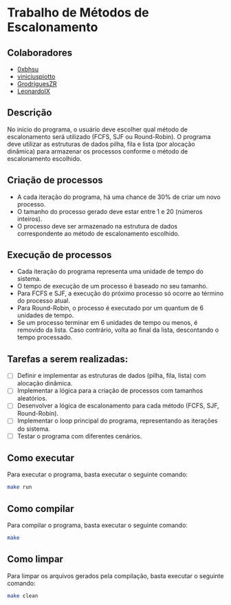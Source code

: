 # Trabalho de Métodos de Escalonamento

## Colaboradores

- [0xbhsu](https://github.com/0xbhsu)
- [viniciuspiotto](https://github.com/viniciuspiotto)
- [GrodriguesZR](https://github.com/GrodriguesZR)
- [LeonardoIX](https://github.com/LeonardoIX)

## Descrição

No início do programa, o usuário deve escolher qual método de escalonamento será utilizado (FCFS, SJF ou Round-Robin). O programa deve utilizar as estruturas de dados pilha, fila e lista (por alocação dinâmica) para armazenar os processos conforme o método de escalonamento escolhido. 

## Criação de processos

- A cada iteração do programa, há uma chance de 30% de criar um novo processo.
- O tamanho do processo gerado deve estar entre 1 e 20 (números inteiros).
- O processo deve ser armazenado na estrutura de dados correspondente ao método de escalonamento escolhido.

## Execução de processos

- Cada iteração do programa representa uma unidade de tempo do sistema.
- O tempo de execução de um processo é baseado no seu tamanho.
- Para FCFS e SJF, a execução do próximo processo só ocorre ao término do processo atual.
- Para Round-Robin, o processo é executado por um quantum de 6 unidades de tempo.
- Se um processo terminar em 6 unidades de tempo ou menos, é removido da lista. Caso contrário, volta ao final da lista, descontando o tempo processado.

## Tarefas a serem realizadas:

- [ ] Definir e implementar as estruturas de dados (pilha, fila, lista) com alocação dinâmica.
- [ ] Implementar a lógica para a criação de processos com tamanhos aleatórios.
- [ ] Desenvolver a lógica de escalonamento para cada método (FCFS, SJF, Round-Robin).
- [ ] Implementar o loop principal do programa, representando as iterações do sistema.
- [ ] Testar o programa com diferentes cenários.

## Como executar

Para executar o programa, basta executar o seguinte comando:

```bash
make run
``` 

## Como compilar

Para compilar o programa, basta executar o seguinte comando:

```bash
make
```

## Como limpar

Para limpar os arquivos gerados pela compilação, basta executar o seguinte comando:

```bash
make clean
```